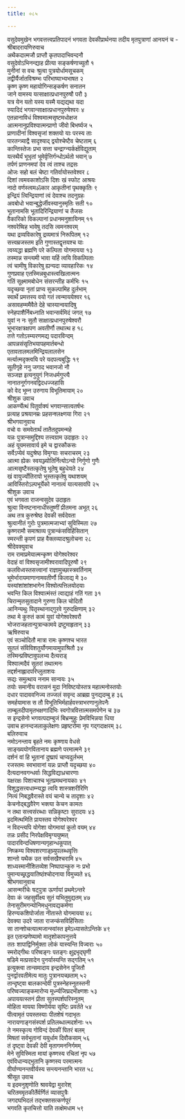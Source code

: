 ```yaml
---
title: ०८५

---
```

वसुदेवमुखेन भगवत्तत्त्वप्रतिपादनं भगवता देवकीप्रार्थनया तदीय मृतपुत्राणां आनयनं च -  
श्रीबादरायणिरुवाच  
अथैकदात्मजौ प्राप्तौ कृतपादाभिवन्दनौ  
वसुदेवोऽभिनन्द्याह प्रीत्या सङ्कर्षणाच्युतौ १  
मुनीनां स वचः श्रुत्वा पुत्रयोर्धामसूचकम्  
तद्वीर्यैर्जातविश्रम्भः परिभाष्याभ्यभाषत २  
कृष्ण कृष्ण महायोगिन्सङ्कर्षण सनातन  
जाने वामस्य यत्साक्षात्प्रधानपुरुषौ परौ ३  
यत्र येन यतो यस्य यस्मै यद्यद्यथा यदा  
स्यादिदं भगवान्साक्षात्प्रधानपुरुषेश्वरः ४  
एतन्नानाविधं विश्वमात्मसृष्टमधोक्षज  
आत्मनानुप्रविश्यात्मन्प्राणो जीवो बिभर्ष्यज ५  
प्राणादीनां विश्वसृजां शक्तयो याः परस्य ताः  
पारतन्त्र्याद्वै सादृश्याद् द्वयोश्चेष्टैव चेष्टताम् ६  
कान्तिस्तेजः प्रभा सत्ता चन्द्राग्न्यर्कर्क्षविद्युताम्  
यत्स्थैर्यं भूभृतां भूमेर्वृत्तिर्गन्धोऽर्थतो भवान् ७  
तर्पणं प्राणनमपां देव त्वं ताश्च तद्रसः  
ओजः सहो बलं चेष्टा गतिर्वायोस्तवेश्वर ८  
दिशां त्वमवकाशोऽसि दिशः खं स्फोट आश्रयः  
नादो वर्णस्त्वमॐकार आकृतीनां पृथक्कृतिः ९  
इन्द्रियं त्विन्द्रियाणां त्वं देवाश्च तदनुग्रहः  
अवबोधो भवान्बुद्धेर्जीवस्यानुस्मृतिः सती १०  
भूतानामसि भूतादिरिन्द्रियाणां च तैजसः  
वैकारिको विकल्पानां प्रधानमनुशायिनम् ११  
नश्वरेष्विह भावेषु तदसि त्वमनश्वरम्  
यथा द्रव्यविकारेषु द्रव्यमात्रं निरूपितम् १२  
सत्त्वम्रजस्तम इति गुणास्तद्वृत्तयश्च याः  
त्वय्यद्धा ब्रह्मणि परे कल्पिता योगमायया १३  
तस्मान्न सन्त्यमी भावा यर्हि त्वयि विकल्पिताः  
त्वं चामीषु विकारेषु ह्यन्यदा व्यावहारिकः १४  
गुणप्रवाह एतस्मिन्नबुधास्त्वखिलात्मनः  
गतिं सूक्ष्मामबोधेन संसरन्तीह कर्मभिः १५  
यदृच्छया नृतां प्राप्य सुकल्पामिह दुर्लभाम्  
स्वार्थे प्रमत्तस्य वयो गतं त्वन्माययेश्वर १६  
असावहम्ममैवैते देहे चास्यान्वयादिषु  
स्नेहपाशैर्निबध्नाति भवान्सर्वमिदं जगत् १७  
युवां न नः सुतौ साक्षात्प्रधानपुरुषेश्वरौ  
भूभारक्षत्रक्षपण अवतीर्णौ तथात्थ ह १८  
तत्ते गतोऽस्म्यरणमद्य पदारविन्दम्  
आपन्नसंसृतिभयापहमार्तबन्धो  
एतावतालमलमिन्द्रियलालसेन  
मर्त्यात्मदृक्त्वयि परे यदपत्यबुद्धिः १९  
सूतीगृहे ननु जगाद भवानजो नौ  
सञ्जज्ञ इत्यनुयुगं निजधर्मगुप्त्यै  
नानातनूर्गगनवद्विदधज्जहासि  
को वेद भूम्न उरुगाय विभूतिमायाम् २०  
श्रीशुक उवाच  
आकर्ण्येत्थं पितुर्वाक्यं भगवान्सात्वतर्षभः  
प्रत्याह प्रश्रयानम्रः प्रहसन्श्लक्ष्णया गिरा २१  
श्रीभगवानुवाच  
वचो वः समवेतार्थं तातैतदुपमन्महे  
यन्नः पुत्रान्समुद्दिश्य तत्त्वग्राम उदाहृतः २२  
अहं यूयमसावार्य इमे च द्वारकौकसः  
सर्वेऽप्येवं यदुश्रेष्ठ विमृग्याः सचराचरम् २३  
आत्मा ह्येकः स्वयञ्ज्योतिर्नित्योऽन्यो निर्गुणो गुणैः  
आत्मसृष्टैस्तत्कृतेषु भूतेषु बहुधेयते २४  
खं वायुर्ज्योतिरापो भूस्तत्कृतेषु यथाशयम्  
आविस्तिरोऽल्पभूर्येको नानात्वं यात्यसावपि २५  
श्रीशुक उवाच  
एवं भगवता राजन्वसुदेव उदाहृतः  
श्रुत्वा विनष्टनानाधीस्तूष्णीं प्रीतमना अभूत् २६  
अथ तत्र कुरुश्रेष्ठ देवकी सर्वदेवता  
श्रुत्वानीतं गुरोः पुत्रमात्मजाभ्यां सुविस्मिता २७  
कृष्णरामौ समाश्राव्य पुत्रान्कंसविहिंसितान्  
स्मरन्ती कृपणं प्राह वैक्लव्यादश्रुलोचना २८  
श्रीदेवक्युवाच  
राम रामाप्रमेयात्मन्कृष्ण योगेश्वरेश्वर  
वेदाहं वां विश्वसृजामीश्वरावादिपूरुषौ २९  
कलविध्वस्तसत्त्वानां राज्ञामुच्छास्त्रवर्तिनाम्  
भूमेर्भारायमाणानामवतीर्णौ किलाद्य मे ३०  
यस्यांशांशांशभागेन विश्वोत्पत्तिलयोदयाः  
भवन्ति किल विश्वात्मंस्तं त्वाद्याहं गतिं गता ३१  
चिरान्मृतसुतादाने गुरुणा किल चोदितौ  
आनिन्यथुः पितृस्थानाद्गुरवे गुरुदक्षिणाम् ३२  
तथा मे कुरुतं कामं युवां योगेश्वरेश्वरौ  
भोजराजहतान्पुत्रान्कामये द्रष्टुमाहृतान् ३३  
ऋषिरुवाच  
एवं सञ्चोदितौ मात्रा रामः कृष्णश्च भारत  
सुतलं संविविशतुर्योगमायामुपाश्रितौ ३४  
तस्मिन्प्रविष्टावुपलभ्य दैत्यराड्  
विश्वात्मदैवं सुतरां तथात्मनः  
तद्दर्शनाह्लादपरिप्लुताशयः  
सद्यः समुत्थाय ननाम सान्वयः ३५  
तयोः समानीय वरासनं मुदा निविष्टयोस्तत्र महात्मनोस्तयोः  
दधार पादाववनिज्य तज्जलं सवृन्द आब्रह्म पुनद्यदम्बु ह ३६  
समर्हयामास स तौ विभूतिभिर्महार्हवस्त्राभरणानुलेपनैः  
ताम्बूलदीपामृतभक्षणादिभिः स्वगोत्रवित्तात्मसमर्पणेन च ३७  
स इन्द्रसेनो भगवत्पदाम्बुजं बिभ्रन्मुहुः प्रेमविभिन्नया धिया  
उवाच हानन्दजलाकुलेक्षणः प्रहृष्टरोमा नृप गद्गदाक्षरम् ३८  
बलिरुवाच  
नमोऽनन्ताय बृहते नमः कृष्णाय वेधसे  
साङ्ख्ययोगवितानाय ब्रह्मणे परमात्मने ३९  
दर्शनं वां हि भूतानां दुष्प्रापं चाप्यदुर्लभम्  
रजस्तमः स्वभावानां यन्नः प्राप्तौ यदृच्छया ४०  
दैत्यदानवगन्धर्वाः सिद्धविद्याध्रचारणाः  
यक्षरक्षः पिशाचाश्च भूतप्रमथनायकाः ४१  
विशुद्धसत्त्वधाम्न्यद्धा त्वयि शास्त्रशरीरिणि  
नित्यं निबद्धवैरास्ते वयं चान्ये च तादृशाः ४२  
केचनोद्बद्धवैरेण भक्त्या केचन कामतः  
न तथा सत्त्वसंरब्धाः सन्निकृष्टाः सुरादयः ४३  
इदमित्थमिति प्रायस्तव योगेश्वरेश्वर  
न विदन्त्यपि योगेशा योगमायां कुतो वयम् ४४  
तन्नः प्रसीद निरपेक्षविमृग्ययुष्मत्  
पादारविन्दधिषणान्यगृहान्धकूपात्  
निष्क्रम्य विश्वशरणाङ्घ्र्युपलब्धवृत्तिः  
शान्तो यथैक उत सर्वसखैश्चरामि ४५  
शाध्यस्मानीशितव्येश निष्पापान्कुरु नः प्रभो  
पुमान्यच्छ्रद्धयातिष्ठंश्चोदनाया विमुच्यते ४६  
श्रीभगवानुवाच  
आसन्मरीचेः षट्पुत्रा ऊर्णायां प्रथमेऽन्तरे  
देवाः कं जहसुर्वीक्ष्य सुतं यभितुमुद्यतम् ४७  
तेनासुरीमगन्योनिमधुनावद्यकर्मणा  
हिरण्यकशिपोर्जाता नीतास्ते योगमायया ४८  
देवक्या उदरे जाता राजन्कंसविहिंसिताः  
सा तान्शोचत्यात्मजान्स्वांस्त इमेऽध्यासतेऽन्तिके ४९  
इत एतान्प्रणेष्यामो मातृशोकापनुत्तये  
ततः शापाद्विनिर्मुक्ता लोकं यास्यन्ति विज्वराः ५०  
स्मरोद्गीथः परिष्वङ्गः पतङ्गः क्षुद्रभृद्घृणी  
षडिमे मत्प्रसादेन पुनर्यास्यन्ति सद्गतिम् ५१  
इत्युक्त्वा तान्समादाय इन्द्रसेनेन पूजितौ  
पुनर्द्वारवतीमेत्य मातुः पुत्रानयच्छताम् ५२  
तान्दृष्ट्वा बालकान्देवी पुत्रस्नेहस्नुतस्तनी  
परिष्वज्याङ्कमारोप्य मूर्ध्न्यजिघ्रदभीक्ष्णशः ५३  
अपाययत्स्तनं प्रीता सुतस्पर्शपरिस्नुतम्  
मोहिता मायया विष्णोर्यया सृष्टिः प्रवर्तते ५४  
पीत्वामृतं पयस्तस्याः पीतशेषं गदाभृतः  
नारायणाङ्गसंस्पर्श प्रतिलब्धात्मदर्शनाः ५५  
ते नमस्कृत्य गोविन्दं देवकीं पितरं बलम्  
मिषतां सर्वभूतानां ययुर्धाम दिवौकसाम् ५६  
तं दृष्ट्वा देवकी देवी मृतागमननिर्गमम्  
मेने सुविस्मिता मायां कृष्णस्य रचितां नृप ५७  
एवंविधान्यद्भुतानि कृष्णस्य परमात्मनः  
वीर्याण्यनन्तवीर्यस्य सन्त्यनन्तानि भारत ५८  
श्रीसूत उवाच  
य इदमनुशृणोति श्रावयेद्वा मुरारेश्  
चरितममृतकीर्तेर्वर्णितं व्यासपुत्रैः  
जगदघभिदलं तद्भक्तसत्कर्णपूरं  
भगवति कृतचित्तो याति तत्क्षेमधाम ५९